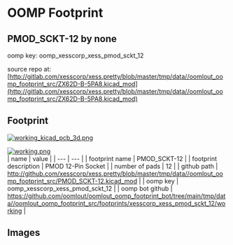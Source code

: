 # OOMP Footprint  
## PMOD_SCKT-12  by none  
  
oomp key: oomp_xesscorp_xess_pmod_sckt_12  
  
source repo at: [http://gitlab.com/xesscorp/xess.pretty/blob/master/tmp/data//oomlout_oomp_footprint_src/ZX62D-B-5PA8.kicad_mod](http://gitlab.com/xesscorp/xess.pretty/blob/master/tmp/data//oomlout_oomp_footprint_src/ZX62D-B-5PA8.kicad_mod)  
## Footprint  
  
[![working_kicad_pcb_3d.png](working_kicad_pcb_3d_600.png)](working_kicad_pcb_3d.png)  
  
[![working.png](working_600.png)](working.png)  
| name | value | 
| --- | --- | 
| footprint name | PMOD_SCKT-12 | 
| footprint description | PMOD 12-Pin Socket | 
| number of pads | 12 | 
| github path | http://github.com/xesscorp/xess.pretty/blob/master/tmp/data//oomlout_oomp_footprint_src/PMOD_SCKT-12.kicad_mod | 
| oomp key | oomp_xesscorp_xess_pmod_sckt_12 | 
| oomp bot github | https://github.com/oomlout/oomlout_oomp_footprint_bot/tree/main/tmp/data//oomlout_oomp_footprint_src/footprints/xesscorp_xess_pmod_sckt_12/working | 
## Images  
